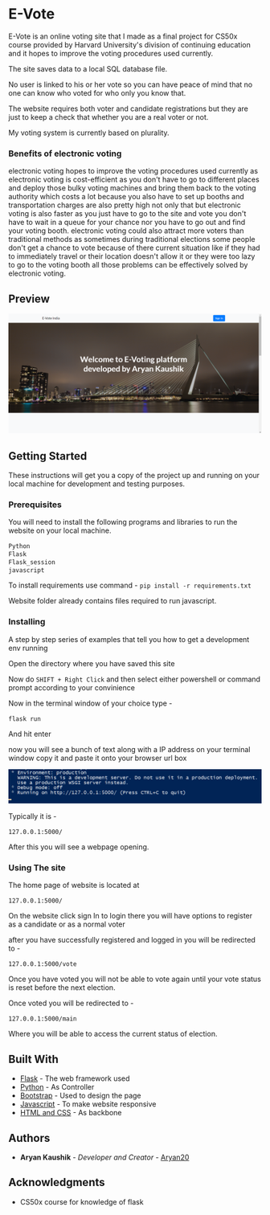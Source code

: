 # E-Vote 

E-Vote is an online voting site that I made as a final project for CS50x course provided by Harvard University's division of continuing education and it hopes to improve the voting procedures used currently.

The site saves data to a local SQL database file.

No user is linked to his or her vote so you can have peace of mind that no one can know who voted for who only you know that.

The website requires both voter and candidate registrations but they are just to keep a check that whether you are a real voter or not.

My voting system is currently based on plurality.

### Benefits of electronic voting 

electronic voting hopes to improve the voting procedures used currently as electronic voting is cost-efficient as you don't have to go to different places and deploy those bulky voting machines and bring them back to the voting authority which costs a lot because you also have to set up booths and transportation charges are also pretty high not only that but electronic voting is also faster as you just have to go to the site and vote you don't have to wait in a queue for your chance nor you have to go out and find your voting booth. electronic voting could also attract more voters than traditional methods as sometimes during traditional elections some people don't get a chance to vote because of there current situation like if they had to immediately travel or their location doesn't allow it or they were too lazy to go to the voting booth all those problems can be effectively solved by electronic voting.

## Preview
![Homepage preview](preview/home.png)

## Getting Started

These instructions will get you a copy of the project up and running on your local machine for development and testing purposes.

### Prerequisites

You will need to install the following programs and libraries to run the website on your local machine.

```
Python
Flask
Flask_session
javascript
```

To install requirements use command -
`pip install -r requirements.txt`

Website folder already contains files required to run javascript.

### Installing

A step by step series of examples that tell you how to get a development env running

Open the directory where you have saved this site 

Now do `SHIFT + Right Click` and then select either powershell or command prompt according to your convinience

Now in the terminal window of your choice type -

```
flask run
```

And hit enter

now you will see a bunch of text along with a IP address on your terminal window copy it and paste it onto your browser url box

![powershell preview](preview/powershell.png)

Typically it is -

```
127.0.0.1:5000/
```

After this you will see a webpage opening.

### Using The site

The home page of website is located at
```
127.0.0.1:5000/
```
On the website click sign In to login there you will have options to register as a candidate or as a normal voter

after you have successfully registered and logged in you will be redirected to - 
```
127.0.0.1:5000/vote
```

Once you have voted you will not be able to vote again until your vote status is reset before the next election. 

Once voted you will be redirected to - 
```
127.0.0.1:5000/main
```
Where you will be able to access the current status of election.



## Built With

* [Flask]() - The web framework used
* [Python](https://www.python.org/) - As Controller
* [Bootstrap](https://getbootstrap.com/) - Used to design the page
* [Javascript]() - To make website responsive
* [HTML and CSS]() - As backbone


## Authors

* **Aryan Kaushik** - *Developer and Creator* - [Aryan20](https://github.com/Aryan20)


## Acknowledgments

* CS50x course for knowledge of flask
